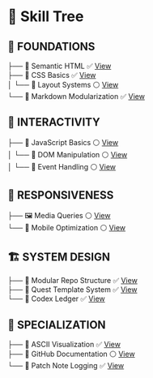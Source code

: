 # 🌳 Skill Tree

## 🧱 FOUNDATIONS

├── 🧾 Semantic HTML ✅ [View](quests/html-foundations.md)  
├── 🎨 CSS Basics ✅ [View](quests/css-basics.md)  
│   └── 📐 Layout Systems ⚪ [View](quests/layout-systems.md)  
└── 🧰 Markdown Modularization ✅ [View](quests/markdown-modularization.md)  

## 🧠 INTERACTIVITY

├── 🧮 JavaScript Basics ⚪ [View](quests/js-basics.md)  
│   └── 🧩 DOM Manipulation ⚪ [View](quests/dom-manipulation.md)  
│       └── 🎯 Event Handling ⚪ [View](quests/event-handling.md)  

## 📱 RESPONSIVENESS

├── 🖼️ Media Queries ⚪ [View](quests/media-queries.md)  
└── 🧭 Mobile Optimization ⚪ [View](quests/mobile-optimization.md)  

## 🏗️ SYSTEM DESIGN

├── 🧬 Modular Repo Structure ✅ [View](quests/repo-structure.md)  
├── 🧾 Quest Template System ✅ [View](quests/quest-template.md)  
└── 📘 Codex Ledger ✅ [View](codex.md)  

## 🧪 SPECIALIZATION

├── 🧠 ASCII Visualization ✅ [View](quests/ascii-visualization.md)  
├── 🧮 GitHub Documentation ⚪ [View](quests/github-docs.md)  
└── 🧠 Patch Note Logging ✅ [View](codex.md#patch-notes)